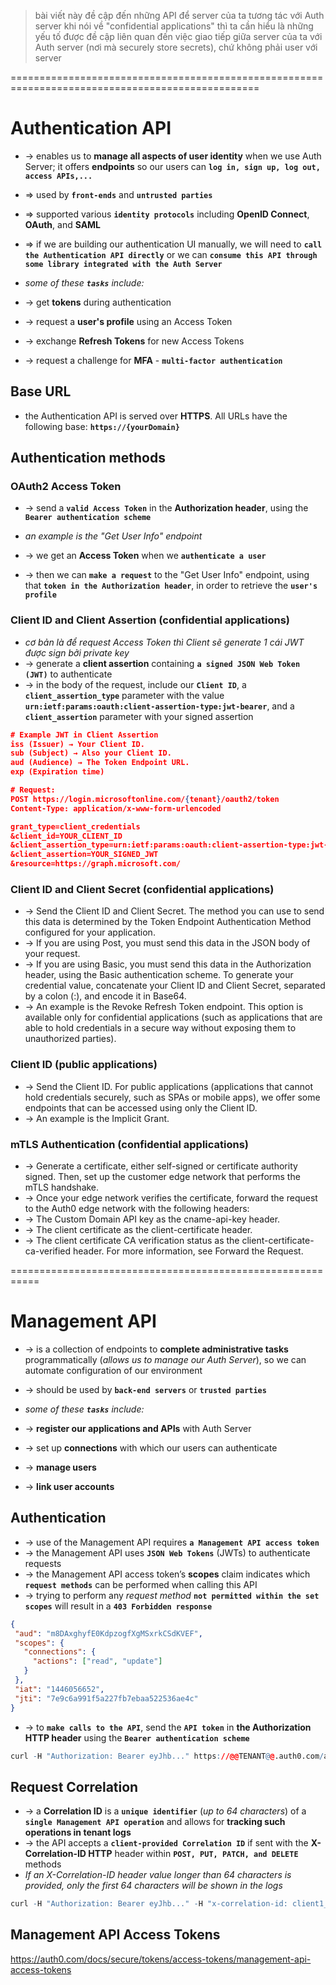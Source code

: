 > bài viết này đề cập đến những API để server của ta tương tác với Auth server
> khi nói về "confidential applications" thì ta cần hiểu là những yếu tố được đề cập liên quan đến việc giao tiếp giữa server của ta với Auth server (nơi mà securely store secrets), chứ không phải user với server 

=================================================================================================
# Authentication API
* -> enables us to **manage all aspects of user identity** when we use Auth Server; it offers **endpoints** so our users can **`log in, sign up, log out, access APIs,...`**
* => used by **`front-ends`** and **`untrusted parties`**
* => supported various **`identity protocols`** including **OpenID Connect**, **OAuth**, and **SAML**
* => if we are building our authentication UI manually, we will need to **`call the Authentication API directly`** or we can **`consume this API through some library integrated with the Auth Server`**

* _some of these **`tasks`** include:_
* -> get **tokens** during authentication
* -> request a **user's profile** using an Access Token
* -> exchange **Refresh Tokens** for new Access Tokens
* -> request a challenge for **MFA** - **`multi-factor authentication`**

## Base URL
* the Authentication API is served over **HTTPS**. All URLs have the following base: **`https://{yourDomain}`**

## Authentication methods

### OAuth2 Access Token 
* -> send a **`valid Access Token`** in the **Authorization header**, using the **`Bearer authentication scheme`**

* _an example is the "Get User Info" endpoint_
* -> we get an **Access Token** when we **`authenticate a user`**
* -> then we can **`make a request`** to the "Get User Info" endpoint, using that **`token in the Authorization header`**, in order to retrieve the **`user's profile`**

### Client ID and Client Assertion (confidential applications)
* _cơ bản là để request Access Token thì Client sẽ generate 1 cái JWT được sign bởi private key_
* -> generate a **client assertion** containing **`a signed JSON Web Token (JWT)`** to authenticate
* -> in the body of the request, include our **`Client ID`**, a **`client_assertion_type`** parameter with the value **`urn:ietf:params:oauth:client-assertion-type:jwt-bearer`**, and a **`client_assertion`** parameter with your signed assertion

```json
# Example JWT in Client Assertion
iss (Issuer) → Your Client ID.
sub (Subject) → Also your Client ID.
aud (Audience) → The Token Endpoint URL.
exp (Expiration time)

# Request:
POST https://login.microsoftonline.com/{tenant}/oauth2/token
Content-Type: application/x-www-form-urlencoded

grant_type=client_credentials
&client_id=YOUR_CLIENT_ID
&client_assertion_type=urn:ietf:params:oauth:client-assertion-type:jwt-bearer
&client_assertion=YOUR_SIGNED_JWT
&resource=https://graph.microsoft.com/
```

### Client ID and Client Secret (confidential applications)
* -> Send the Client ID and Client Secret. The method you can use to send this data is determined by the Token Endpoint Authentication Method configured for your application.
* -> If you are using Post, you must send this data in the JSON body of your request.
* -> If you are using Basic, you must send this data in the Authorization header, using the Basic authentication scheme. To generate your credential value, concatenate your Client ID and Client Secret, separated by a colon (:), and encode it in Base64.
* -> An example is the Revoke Refresh Token endpoint. This option is available only for confidential applications (such as applications that are able to hold credentials in a secure way without exposing them to unauthorized parties).

### Client ID (public applications)
* -> Send the Client ID. For public applications (applications that cannot hold credentials securely, such as SPAs or mobile apps), we offer some endpoints that can be accessed using only the Client ID.
* -> An example is the Implicit Grant.

### mTLS Authentication (confidential applications)
* -> Generate a certificate, either self-signed or certificate authority signed. Then, set up the customer edge network that performs the mTLS handshake.
* -> Once your edge network verifies the certificate, forward the request to the Auth0 edge network with the following headers:
* -> The Custom Domain API key as the cname-api-key header.
* -> The client certificate as the client-certificate header.
* -> The client certificate CA verification status as the client-certificate-ca-verified header. For more information, see Forward the Request.

===========================================================
# Management API
* -> is a collection of endpoints to **complete administrative tasks** programmatically (_allows us to manage our Auth Server_), so we can automate configuration of our environment 
* -> should be used by **`back-end servers`** or **`trusted parties`**

* _some of these **`tasks`** include:_
* -> **register our applications and APIs** with Auth Server
* -> set up **connections** with which our users can authenticate
* -> **manage users**
* -> **link user accounts**

## Authentication
* -> use of the Management API requires **`a Management API access token`**
* -> the Management API uses **`JSON Web Tokens`** (JWTs) to authenticate requests
* -> the Management API access token’s **scopes** claim indicates which **`request methods`** can be performed when calling this API
* -> trying to perform any _request method_ **`not permitted within the set scopes`** will result in a **`403 Forbidden response`**

```json - the deserialized token grants read-only access to users, and read/write access to connections
{
 "aud": "m8DAxghyfE0KdpzogfXgMSxrkCSdKVEF",
 "scopes": { 
   "connections": { 
     "actions": ["read", "update"] 
   } 
 },
 "iat": "1446056652",
 "jti": "7e9c6a991f5a227fb7ebaa522536ae4c"
}
```

* -> to **`make calls to the API`**, send the **`API token`** in **the Authorization HTTP header** using the **`Bearer authentication scheme`**
```r
curl -H "Authorization: Bearer eyJhb..." https://@@TENANT@@.auth0.com/api/v2/users
```

## Request Correlation
* -> a **Correlation ID** is a **`unique identifier`** (_up to 64 characters_) of a **`single Management API operation`** and allows for **tracking such operations in tenant logs**
* -> the API accepts a **`client-provided Correlation ID`** if sent with the **X-Correlation-ID HTTP** header within **`POST, PUT, PATCH, and DELETE`** methods
* _If an X-Correlation-ID header value longer than 64 characters is provided, only the first 64 characters will be shown in the logs_

```r
curl -H "Authorization: Bearer eyJhb..." -H "x-correlation-id: client1_xyz" https://@@TENANT@@.auth0.com/api/v2/users
```

## Management API Access Tokens
https://auth0.com/docs/secure/tokens/access-tokens/management-api-access-tokens 
